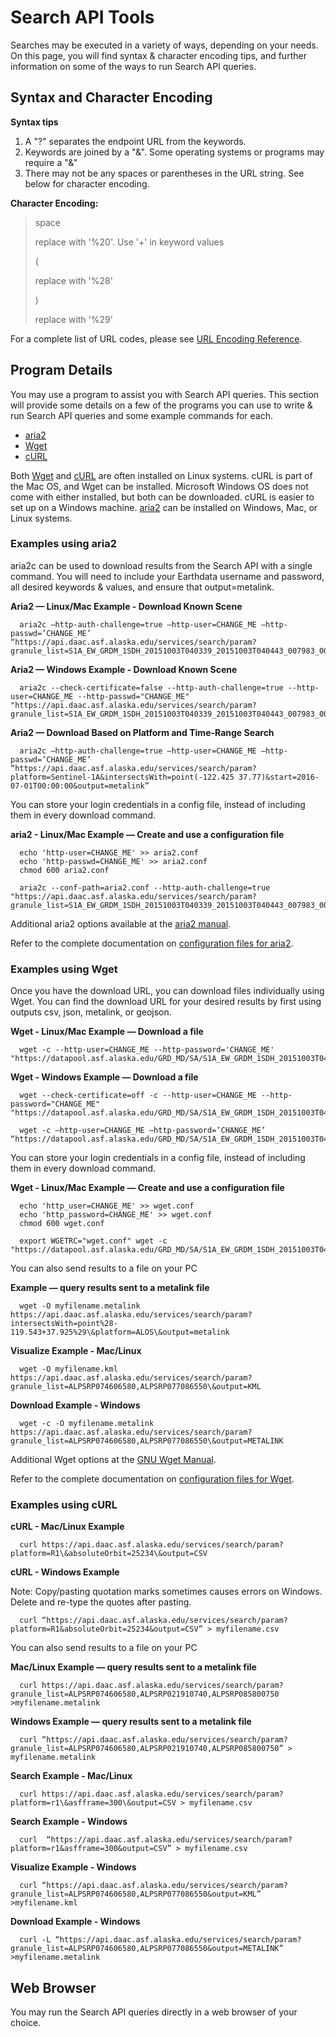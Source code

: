 # Search API Tools

Searches may be executed in a variety of ways, depending on your needs. On this page, you will find syntax & character encoding tips, and further information on some of the ways to run Search API queries.

## Syntax and Character Encoding

**Syntax tips**

1. A "?" separates the endpoint URL from the keywords.
2. Keywords are joined by a "&". Some operating systems or programs may require a "\&"
3. There may not be any spaces or parentheses in the URL string. See below for character encoding.

**Character Encoding:**

>space
>
>replace with '%20'. Use '+'  in keyword values
>
>(
>
>replace with '%28'
>
>)
>
>replace with '%29'
>

For a complete list of URL codes, please see [URL Encoding Reference](https://www.w3schools.com/tags/ref_urlencode.asp).

## Program Details

You may use a program to assist you with Search API queries. This section will provide some details on a few of the programs you can use to write & run Search API queries and some example commands for each.

- [aria2](https://wiki.archlinux.org/title/aria2)
- [Wget](https://www.gnu.org/software/wget/)
- [cURL](https://curl.se/docs/manpage.html)

Both [Wget](http://wget.addictivecode.org/FrequentlyAskedQuestions.html?action=show&redirect=Faq#download) and [cURL](https://curl.se/) are often installed on Linux systems. cURL is part of the Mac OS, and Wget can be installed. Microsoft Windows OS does not come with either installed, but both can be downloaded. cURL is easier to set up on a Windows machine. [aria2](https://aria2.github.io/) can be installed on Windows, Mac, or Linux systems.

### Examples using aria2

aria2c can be used to download results from the Search API with a single command. You will need to include your Earthdata username and password, all desired keywords & values, and ensure that output=metalink.

**Aria2 — Linux/Mac Example - Download Known Scene**

      aria2c –http-auth-challenge=true –http-user=CHANGE_ME –http-passwd=’CHANGE_ME’ “https://api.daac.asf.alaska.edu/services/search/param?granule_list=S1A_EW_GRDM_1SDH_20151003T040339_20151003T040443_007983_00B2A6_DDE4&output=metalink”

**Aria2 — Windows Example - Download Known Scene**

      aria2c --check-certificate=false --http-auth-challenge=true --http-user=CHANGE_ME --http-passwd="CHANGE_ME" "https://api.daac.asf.alaska.edu/services/search/param?granule_list=S1A_EW_GRDM_1SDH_20151003T040339_20151003T040443_007983_00B2A6_DDE4&output=metalink"

**Aria2 — Download Based on Platform and Time-Range Search**

      aria2c –http-auth-challenge=true –http-user=CHANGE_ME –http-passwd=’CHANGE_ME’ “https://api.daac.asf.alaska.edu/services/search/param?platform=Sentinel-1A&intersectsWith=point(-122.425 37.77)&start=2016-07-01T00:00:00&output=metalink”

You can store your login credentials in a config file, instead of including them in every download command.

**aria2 - Linux/Mac Example — Create and use a configuration file**

      echo 'http-user=CHANGE_ME' >> aria2.conf
      echo 'http-passwd=CHANGE_ME' >> aria2.conf
      chmod 600 aria2.conf

      aria2c --conf-path=aria2.conf --http-auth-challenge=true "https://api.daac.asf.alaska.edu/services/search/param?granule_list=S1A_EW_GRDM_1SDH_20151003T040339_20151003T040443_007983_00B2A6_DDE4&output=metalink"

Additional aria2 options available at the [aria2 manual](http://aria2.sourceforge.net/manual/en/html/aria2c.html).

Refer to the complete documentation on [configuration files for aria2](https://aria2.github.io/manual/en/html/aria2c.html#aria2-conf).

### Examples using Wget

Once you have the download URL, you can download files individually using Wget. You can find the download URL for your desired results by first using outputs csv, json, metalink, or geojson.

**Wget - Linux/Mac Example — Download a file**

      wget -c --http-user=CHANGE_ME --http-password='CHANGE_ME' "https://datapool.asf.alaska.edu/GRD_MD/SA/S1A_EW_GRDM_1SDH_20151003T040339_20151003T040443_007983_00B2A6_DDE4.zip"

**Wget - Windows Example — Download a file**

      wget --check-certificate=off -c --http-user=CHANGE_ME --http-password="CHANGE_ME" "https://datapool.asf.alaska.edu/GRD_MD/SA/S1A_EW_GRDM_1SDH_20151003T040339_20151003T040443_007983_00B2A6_DDE4.zip"

      wget -c –http-user=CHANGE_ME –http-password=’CHANGE_ME’ “https://datapool.asf.alaska.edu/GRD_MD/SA/S1A_EW_GRDM_1SDH_20151003T040339_20151003T040443_007983_00B2A6_DDE4.zip”

You can store your login credentials in a config file, instead of including them in every download command.

**Wget - Linux/Mac Example — Create and use a configuration file**

      echo 'http_user=CHANGE_ME' >> wget.conf
      echo 'http_password=CHANGE_ME' >> wget.conf
      chmod 600 wget.conf

      export WGETRC="wget.conf" wget -c "https://datapool.asf.alaska.edu/GRD_MD/SA/S1A_EW_GRDM_1SDH_20151003T040339_20151003T040443_007983_00B2A6_DDE4.zip"

You can also send results to a file on your PC

**Example — query results sent to a metalink file**

      wget -O myfilename.metalink https://api.daac.asf.alaska.edu/services/search/param?intersectsWith=point%28-119.543+37.925%29\&platform=ALOS\&output=metalink

**Visualize Example - Mac/Linux**

      wget -O myfilename.kml https://api.daac.asf.alaska.edu/services/search/param?granule_list=ALPSRP074606580,ALPSRP077086550\&output=KML

**Download Example - Windows**

      wget -c -O myfilename.metalink https://api.daac.asf.alaska.edu/services/search/param?granule_list=ALPSRP074606580,ALPSRP077086550\&output=METALINK

Additional Wget options at the [GNU Wget Manual](https://www.gnu.org/software/wget/manual/wget.html).

Refer to the complete documentation on [configuration files for Wget](https://www.gnu.org/software/wget/manual/html_node/Startup-File.html#Startup-File).

### Examples using cURL

**cURL - Mac/Linux Example**

      curl https://api.daac.asf.alaska.edu/services/search/param?platform=R1\&absoluteOrbit=25234\&output=CSV

**cURL - Windows Example**

Note: Copy/pasting quotation marks sometimes causes errors on Windows. Delete and re-type the quotes after pasting.

      curl “https://api.daac.asf.alaska.edu/services/search/param?platform=R1&absoluteOrbit=25234&output=CSV” > myfilename.csv

You can also send results to a file on your PC

**Mac/Linux Example — query results sent to a metalink file**

      curl https://api.daac.asf.alaska.edu/services/search/param?granule_list=ALPSRP074606580,ALPSRP021910740,ALPSRP085800750 >myfilename.metalink

**Windows Example — query results sent to a metalink file**

      curl “https://api.daac.asf.alaska.edu/services/search/param?granule_list=ALPSRP074606580,ALPSRP021910740,ALPSRP085800750” > myfilename.metalink

**Search Example - Mac/Linux**

      curl https://api.daac.asf.alaska.edu/services/search/param?platform=r1\&asfframe=300\&output=CSV > myfilename.csv

**Search Example - Windows**

      curl  “https://api.daac.asf.alaska.edu/services/search/param?platform=r1&asfframe=300&output=CSV” > myfilename.csv

**Visualize Example - Windows**

      curl “https://api.daac.asf.alaska.edu/services/search/param?granule_list=ALPSRP074606580,ALPSRP077086550&output=KML” >myfilename.kml

**Download Example - Windows**

      curl -L “https://api.daac.asf.alaska.edu/services/search/param?granule_list=ALPSRP074606580,ALPSRP077086550&output=METALINK” >myfilename.metalink

## Web Browser

You may run the Search API queries directly in a web browser of your choice.

